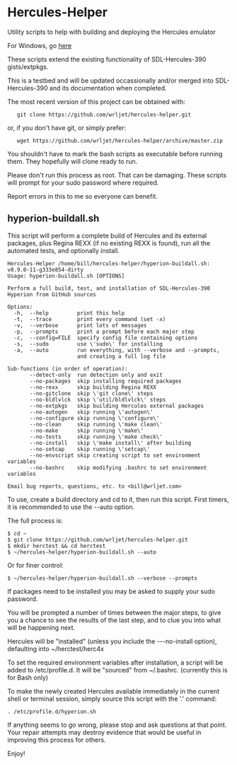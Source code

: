 # Hercules-Helper

Utility scripts to help with building and deploying the Hercules emulator

For Windows, go [here](https://github.com/wrljet/hercules-helper/tree/master/windows)

These scripts extend the existing functionality of SDL-Hercules-390 gists/extpkgs.

This is a testbed and will be updated occassionally and/or merged
into SDL-Hercules-390 and its documentation when completed.

The most recent version of this project can be obtained with:
```
   git clone https://github.com/wrljet/hercules-helper.git
```
or, if you don't have git, or simply prefer:
```
   wget https://github.com/wrljet/hercules-helper/archive/master.zip
```

You shouldn't have to mark the bash scripts as executable before running them.
They hopefully will clone ready to run.

Please don't run this process as root.  That can be damaging.
These scripts will prompt for your sudo password where required.

Report errors in this to me so everyone can benefit.

## hyperion-buildall.sh

This script will perform a complete build of Hercules and its external
packages, plus Regina REXX (if no existing REXX is found), run all the
automated tests, and optionally install.

```
Hercules-Helper /home/bill/hercules-helper/hyperion-buildall.sh: v0.9.0-11-g333e854-dirty
Usage: hyperion-buildall.sh [OPTIONS]

Perform a full build, test, and installation of SDL-Hercules-390 Hyperion from GitHub sources

Options:
  -h,  --help         print this help
  -t,  --trace        print every command (set -x)
  -v,  --verbose      print lots of messages
  -p,  --prompts      print a prompt before each major step
  -c,  --config=FILE  specify config file containing options
  -s,  --sudo         use \'sudo\' for installing
  -a,  --auto         run everything, with --verbose and --prompts,
                      and creating a full log file

Sub-functions (in order of operation):
       --detect-only  run detection only and exit
       --no-packages  skip installing required packages
       --no-rexx      skip building Regina REXX
       --no-gitclone  skip \'git clone\' steps
       --no-bldlvlck  skip \'util/bldlvlck\' steps
       --no-extpkgs   skip building Hercules external packages
       --no-autogen   skip running \'autogen\'
       --no-configure skip running \'configure\'
       --no-clean     skip running \'make clean\'
       --no-make      skip running \'make\'
       --no-tests     skip running \'make check\'
       --no-install   skip \'make install\' after building
       --no-setcap    skip running \'setcap\'
       --no-envscript skip creating script to set environment variables
       --no-bashrc    skip modifying .bashrc to set environment variables

Email bug reports, questions, etc. to <bill@wrljet.com>
```

To use, create a build directory and cd to it, then run this script.
First timers, it is recommended to use the --auto option.

The full process is:

```
$ cd ~
$ git clone https://github.com/wrljet/hercules-helper.git
$ mkdir herctest && cd herctest
$ ~/hercules-helper/hyperion-buildall.sh --auto
```

Or for finer control:
```
$ ~/hercules-helper/hyperion-buildall.sh --verbose --prompts
```

If packages need to be installed you may be asked to supply your sudo password.

You will be prompted a number of times between the major steps, to give you a chance
to see the results of the last step, and to clue you into what will be happening next.

Hercules will be "installed" (unless you include the ---no-install option), defaulting
into ~/herctest/herc4x

To set the required environment variables after installation, a script will be added
to /etc/profile.d.  It will be "sourced" from ~/.bashrc.
(currently this is for Bash only)

To make the newly created Hercules available immediately in the current shell
or terminal session, simply source this script with the '.' command:

```
. /etc/profile.d/hyperion.sh
```

If anything seems to go wrong, please stop and ask questions at that point.
Your repair attempts may destroy evidence that would be useful in improving
this process for others.

Enjoy!

